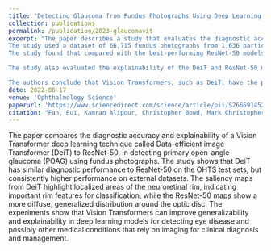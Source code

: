 ```yaml
---
title: "Detecting Glaucoma from Fundus Photographs Using Deep Learning without Convolutions: Transformer for Improved Generalization"
collection: publications
permalink: /publication/2023-glaucomavit
excerpt: "The paper describes a study that evaluates the diagnostic accuracy and explainability of a Vision Transformer deep learning technique called Data-efficient image Transformer (DeiT), compared to ResNet-50, in detecting primary open-angle glaucoma (POAG) using fundus photographs. POAG is a leading cause of irreversible blindness worldwide, and early diagnosis is essential to prevent vision loss.  
The study used a dataset of 66,715 fundus photographs from 1,636 participants in the Ocular Hypertension Treatment Study (OHTS) and an additional 5 external datasets of 16,137 photographs of healthy and glaucoma eyes. Data-efficient image Transformer models were trained to detect 5 ground-truth OHTS POAG classifications: OHTS end point committee POAG determinations because of disc changes (model 1), visual field (VF) changes (model 2), or either disc or VF changes (model 3) and Reading Center determinations based on disc (model 4) and VFs (model 5).  
The study found that compared with the best-performing ResNet-50 models, the DeiT models demonstrated similar diagnostic performance on the OHTS test sets for all 5 ground-truth POAG labels, with AUROC ranging from 0.82 (model 5) to 0.91 (model 1). However, Data-efficient image Transformer AUROC was consistently higher than ResNet-50 on the 5 external datasets, suggesting that DeiT has better generalizability. For example, AUROC for the main OHTS end point (model 3) was between 0.08 and 0.20 higher in the DeiT than ResNet-50 models.

The study also evaluated the explainability of the DeiT and ResNet-50 models by comparing the attention maps derived directly from DeiT to 3 gradient-weighted class activation map strategies. The saliency maps from the DeiT highlight localized areas of the neuroretinal rim, suggesting important rim features for classification, while the ResNet-50 maps show a more diffuse, generalized distribution around the optic disc.

The authors conclude that Vision Transformers, such as DeiT, have the potential to improve generalizability and explainability in deep learning models for detecting eye disease and possibly other medical conditions that rely on imaging for clinical diagnosis and management. The study's findings suggest that DeiT is a promising deep learning model for detecting POAG from fundus photographs and may have important clinical implications for the early diagnosis and management of this condition."
date: 2022-06-17
venue: 'Ophthalmology Science'
paperurl: 'https://www.sciencedirect.com/science/article/pii/S2666914522001221'
citation: "Fan, Rui, Kamran Alipour, Christopher Bowd, Mark Christopher, Nicole Brye, James A. Proudfoot, Michael H. Goldbaum et al. Detecting Glaucoma from Fundus Photographs Using Deep Learning without Convolutions: Transformer for Improved Generalization. Ophthalmology Science 3, no. 1 (2023): 100233."
---
```

The paper compares the diagnostic accuracy and explainability of a Vision Transformer deep learning technique called Data-efficient image Transformer (DeiT) to ResNet-50, in detecting primary open-angle glaucoma (POAG) using fundus photographs. The study shows that DeiT has similar diagnostic performance to ResNet-50 on the OHTS test sets, but consistently higher performance on external datasets. The saliency maps from DeiT highlight localized areas of the neuroretinal rim, indicating important rim features for classification, while the ResNet-50 maps show a more diffuse, generalized distribution around the optic disc. The experiments show that Vision Transformers can improve generalizability and explainability in deep learning models for detecting eye disease and possibly other medical conditions that rely on imaging for clinical diagnosis and management.
